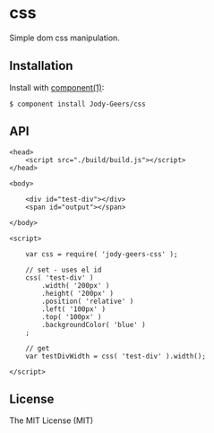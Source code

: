 # css

  Simple dom css manipulation.

## Installation

  Install with [component(1)](http://component.io):

    $ component install Jody-Geers/css

## API	
	<head>
		<script src="./build/build.js"></script>
	</head>

	<body>
	  	
	  	<div id="test-div"></div>
	  	<span id="output"></span>
	  	
	</body>

	<script>
	
		var css = require( 'jody-geers-css' );
	  
		// set - uses el id
		css( 'test-div' )
			.width( '200px' )
			.height( '200px' )
			.position( 'relative' )
			.left( '100px' )
			.top( '100px' )
			.backgroundColor( 'blue' )
		;
		
	  	// get
	  	var testDivWidth = css( 'test-div' ).width();
	  	
	</script>

## License

  The MIT License (MIT)
